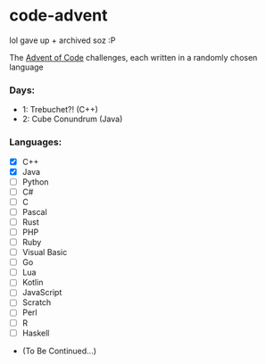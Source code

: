 # code-advent

lol gave up + archived soz :P

The [Advent of Code](https://adventofcode.com/) challenges, each written in a randomly chosen language

### Days:

- 1: Trebuchet?! (C++)
- 2: Cube Conundrum (Java)

### Languages:
- [x] C++
- [x] Java
- [ ] Python
- [ ] C#
- [ ] C
- [ ] Pascal
- [ ] Rust
- [ ] PHP
- [ ] Ruby
- [ ] Visual Basic
- [ ] Go
- [ ] Lua
- [ ] Kotlin
- [ ] JavaScript
- [ ] Scratch
- [ ] Perl
- [ ] R
- [ ] Haskell
- (To Be Continued...)

